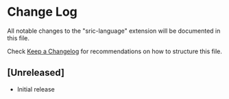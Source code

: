 # Change Log

All notable changes to the "sric-language" extension will be documented in this file.

Check [Keep a Changelog](http://keepachangelog.com/) for recommendations on how to structure this file.

## [Unreleased]

- Initial release